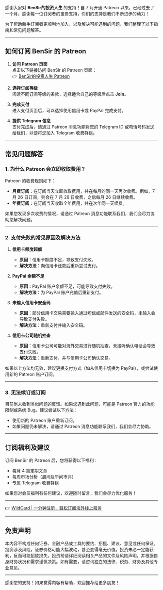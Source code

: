 感谢大家对 **BenSir的投资人生** 的支持！自 7 月开通 Patreon 以来，已经过去了一个月，感谢每一位订阅者的宝贵支持，你们的支持是我们不断进步的动力！

为了帮助新手订阅者更顺利地加入，以及解决可能遇到的问题，我们整理了以下指南和常见问题解答。

---

## 如何订阅 BenSir 的 Patreon

1. **访问 Patreon 页面**  
   点击以下链接访问 BenSir 的 Patreon 页面：  
   👉 [BenSir的投资人生 Patreon](https://bit.ly/bewildcard)

2. **选择订阅等级**  
   阅读不同订阅等级的条款，选择适合自己的等级后点击 **Join**。

3. **完成支付**  
   进入支付页面后，可以选择使用信用卡或 PayPal 完成支付。

4. **提供 Telegram 信息**  
   支付完成后，请通过 Patreon 消息功能将您的 Telegram ID 或电话号码发送给我们，以便将您加入 Telegram 收费群组。

---

## 常见问题解答

### 1. 为什么 Patreon 会立即收取费用？

Patreon 的收费规则如下：  
- **月费订阅**：在订阅当天立即收取费用，并在每月的同一天再次收费。例如，7 月 26 日订阅，则会在 7 月 26 日收费，之后每月 26 日继续收费。  
- **年费订阅**：在订阅当天收取全年费用，并在次年同一天续费。

如果您发现多次收费的情况，请通过 Patreon 消息功能联系我们，我们会尽力协助您解决问题。

---

### 2. 支付失败的常见原因及解决方法

1. **信用卡额度超额**  
   - **原因**：信用卡额度不足，导致支付失败。  
   - **解决方法**：向信用卡还款后重新尝试支付。

2. **PayPal 余额不足**  
   - **原因**：PayPal 账户余额不足，可能导致支付失败。  
   - **解决方法**：为 PayPal 账户充值后重新支付。

3. **未输入信用卡安全码**  
   - **原因**：部分信用卡交易需要输入通过短信或邮件发送的安全码，未输入会导致支付失败。  
   - **解决方法**：重新支付并输入安全码。

4. **信用卡公司随机抽查**  
   - **原因**：信用卡公司可能对海外交易进行随机抽查，未接听确认电话会导致支付失败。  
   - **解决方法**：重新支付，并与信用卡公司确认交易。

如果以上方法均无效，建议更换支付方式（如从信用卡切换为 PayPal），或尝试使用新的 Patreon 账户订阅。

---

### 3. 无法续订或订阅

目前尚未收到类似问题的反馈。如果您遇到此问题，可能是 Patreon 官方的功能限制或系统 Bug。建议尝试以下方法：  
- 使用新的 Patreon 账户重新订阅。  
- 如果问题仍未解决，请通过 Patreon 消息功能联系我们，我们会尽力协助。

---

## 订阅福利及建议

订阅 BenSir 的 Patreon 后，您将获得以下福利：  
- 每月 4 篇定期文章  
- 每周市场分析（晨间及午间市评）  
- 专属 Telegram 收费群组

如果您对会员福利有任何建议，欢迎随时留言，我们会尽力优化服务！

---

👉 [WildCard | 一分钟注册，轻松订阅海外线上服务](https://bit.ly/bewildcard)

---

## 免责声明

本内容不构成任何证券、金融产品或工具的要约、招揽、建议、意见或任何保证。投资涉及风险，证券价格可能大幅波动，甚至变得毫无价值。投资未必一定能获利，反而可能招致损失。投资前请详细阅读相关产品的文件及风险声明，并根据自身财务状况和需求谨慎决策。如有需要，请咨询独立的法律、税务、财务及其他专业意见。

---

感谢您的支持！如果觉得内容有帮助，欢迎推荐给更多朋友！